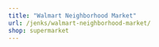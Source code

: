 ```yaml
---
title: "Walmart Neighborhood Market"
url: /jenks/walmart-neighborhood-market/
shop: supermarket
---
```


